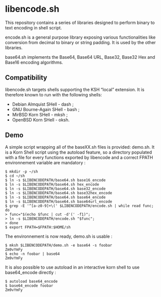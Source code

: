 libencode.sh
============

This repository contains a series of libraries designed to perform 
binary to text encoding in shell script.

encode.sh is a general purpose library exposing various functionalities 
like conversion from decimal to binary or string padding. It is used by 
the other libraries.

base64.sh implements the Base64, Base64 URL, Base32, Base32 Hex and
Base16 encoding algorithms.

Compatibility
-------------

libencode.sh targets shells supporting the KSH “local” extension. It is
therefore known to run with the following shells:

- Debian Almquist SHell - dash ;
- GNU Bourne-Again SHell - bash ;
- MirBSD Korn SHell - mksh ;
- OpenBSD Korn SHell - oksh.

Demo
----

A simple script wrapping all of the baseXX.sh files is provided: demo.sh.
It is a Korn Shell script using the autoload feature, so a directory
populated with a file for every functions exported by libencode and a
correct FPATH environnement variable are mandatory :

    $ mkdir -p ~/sh
    $ cd ~/sh
    $ ln -s $LIBENCODEPATH/base64.sh base16_encode
    $ ln -s $LIBENCODEPATH/base64.sh hex_encode
    $ ln -s $LIBENCODEPATH/base64.sh base32_encode
    $ ln -s $LIBENCODEPATH/base64.sh base32hex_encode
    $ ln -s $LIBENCODEPATH/base64.sh base64_encode
    $ ln -s $LIBENCODEPATH/base64.sh base64url_encode
    $ grep -E '^[a-z0-9]+\(' $LIBENCODEPATH/encode.sh | while read func; do
    > func="$(echo $func | cut -d'(' -f1)";
    > ln -s $LIBENCODEPATH/encode.sh "$func";
    > done
    $ export FPATH=$FPATH:$HOME/sh

The environnement is now ready, demo.sh is usable :

    $ mksh $LIBENCODEPATH/demo.sh -e base64 -s foobar
    Zm9vYmFy
    $ echo -n foobar | base64
    Zm9vYmFy

It is also possible to use autoload in an interactive korn shell to use
base64_encode directly :

    $ autoload base64_encode
    $ base64_encode foobar
    Zm9vYmFy
